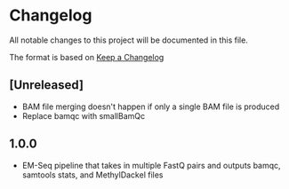 # Changelog

All notable changes to this project will be documented in this file.

The format is based on [Keep a Changelog](https://keepachangelog.com/en/1.0.0/)

## [Unreleased]
* BAM file merging doesn't happen if only a single BAM file is produced
* Replace bamqc with smallBamQc

## 1.0.0
* EM-Seq pipeline that takes in multiple FastQ pairs and outputs bamqc, samtools stats, and MethylDackel files
